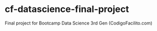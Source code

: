 # cf-datascience-final-project
Final project for Bootcamp Data Science 3rd Gen (CodigoFacilito.com)

